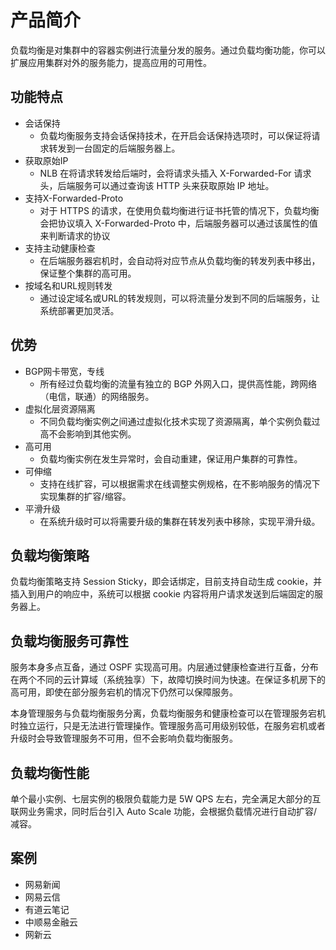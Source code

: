 # 产品简介

负载均衡是对集群中的容器实例进行流量分发的服务。通过负载均衡功能，你可以扩展应用集群对外的服务能力，提高应用的可用性。

## 功能特点

* 会话保持
    * 负载均衡服务支持会话保持技术，在开启会话保持选项时，可以保证将请求转发到一台固定的后端服务器上。
* 获取原始IP
    * NLB 在将请求转发给后端时，会将请求头插入 X-Forwarded-For 请求头，后端服务可以通过查询该 HTTP 头来获取原始 IP 地址。
*   支持X-Forwarded-Proto
    * 对于 HTTPS 的请求，在使用负载均衡进行证书托管的情况下，负载均衡会把协议填入 X-Forwarded-Proto 中，后端服务器可以通过该属性的值来判断请求的协议
*   支持主动健康检查
    * 在后端服务器宕机时，会自动将对应节点从负载均衡的转发列表中移出，保证整个集群的高可用。
*   按域名和URL规则转发
    * 通过设定域名或URL的转发规则，可以将流量分发到不同的后端服务，让系统部署更加灵活。

## 优势

*   BGP网卡带宽，专线
	*   所有经过负载均衡的流量有独立的 BGP 外网入口，提供高性能，跨网络（电信，联通）的网络服务。
*   虚拟化层资源隔离
    *   不同负载均衡实例之间通过虚拟化技术实现了资源隔离，单个实例负载过高不会影响到其他实例。
*   高可用
    *   负载均衡实例在发生异常时，会自动重建，保证用户集群的可靠性。
*   可伸缩
    *   支持在线扩容，可以根据需求在线调整实例规格，在不影响服务的情况下实现集群的扩容/缩容。
*   平滑升级
    *   在系统升级时可以将需要升级的集群在转发列表中移除，实现平滑升级。

## 负载均衡策略

负载均衡策略支持 Session Sticky，即会话绑定，目前支持自动生成 cookie，并插入到用户的响应中，系统可以根据 cookie 内容将用户请求发送到后端固定的服务器上。

## 负载均衡服务可靠性

服务本身多点互备，通过 OSPF 实现高可用。内层通过健康检查进行互备，分布在两个不同的云计算域（系统独享）下，故障切换时间为快速。在保证多机房下的高可用，即使在部分服务宕机的情况下仍然可以保障服务。

本身管理服务与负载均衡服务分离，负载均衡服务和健康检查可以在管理服务宕机时独立运行，只是无法进行管理操作。管理服务高可用级别较低，在服务宕机或者升级时会导致管理服务不可用，但不会影响负载均衡服务。

## 负载均衡性能

单个最小实例、七层实例的极限负载能力是 5W QPS 左右，完全满足大部分的互联网业务需求，同时后台引入 Auto Scale 功能，会根据负载情况进行自动扩容/减容。

## 案例
*  网易新闻
*  网易云信
*  有道云笔记
*  中顺易金融云
*  网新云
